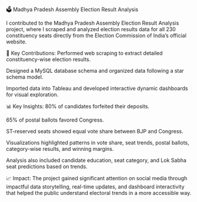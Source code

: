 🗳️ Madhya Pradesh Assembly Election Result Analysis 

I contributed to the Madhya Pradesh Assembly Election Result Analysis project, where I scraped and analyzed election results data for all 230 constituency seats directly from the Election Commission of India’s official website.

🔧 Key Contributions:
Performed web scraping to extract detailed constituency-wise election results.

Designed a MySQL database schema and organized data following a star schema model.

Imported data into Tableau and developed interactive dynamic dashboards for visual exploration.

📊 Key Insights:
80% of candidates forfeited their deposits.

65% of postal ballots favored Congress.

ST-reserved seats showed equal vote share between BJP and Congress.

Visualizations highlighted patterns in vote share, seat trends, postal ballots, category-wise results, and winning margins.

Analysis also included candidate education, seat category, and Lok Sabha seat predictions based on trends.

📈 Impact:
The project gained significant attention on social media through impactful data storytelling, real-time updates, and dashboard interactivity that helped the public understand electoral trends in a more accessible way.
